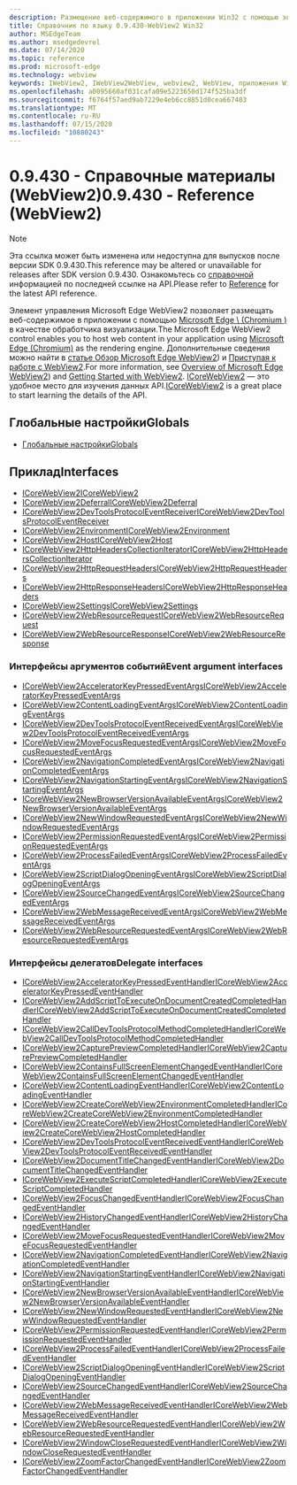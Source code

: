 ```yaml
---
description: Размещение веб-содержимого в приложении Win32 с помощью элемента управления Microsoft Edge WebView 2
title: Справочник по языку 0.9.430-WebView2 Win32
author: MSEdgeTeam
ms.author: msedgedevrel
ms.date: 07/14/2020
ms.topic: reference
ms.prod: microsoft-edge
ms.technology: webview
keywords: IWebView2, IWebView2WebView, webview2, WebView, приложения Win32, Win32, EDGE, ICoreWebView2, ICoreWebView2Host, элемент управления "веб-браузер", HTML Edge
ms.openlocfilehash: a0095660af031cafa09e5223650d174f525ba3df
ms.sourcegitcommit: f6764f57aed9ab7229e4eb6cc8851d0cea667403
ms.translationtype: MT
ms.contentlocale: ru-RU
ms.lasthandoff: 07/15/2020
ms.locfileid: "10880243"
---
```

# <span data-ttu-id="f8081-104">0.9.430 - Справочные материалы (WebView2)</span><span class="sxs-lookup"><span data-stu-id="f8081-104">0.9.430 - Reference (WebView2)</span></span>  

> [!NOTE]
> <span data-ttu-id="f8081-105">Эта ссылка может быть изменена или недоступна для выпусков после версии SDK 0.9.430.</span><span class="sxs-lookup"><span data-stu-id="f8081-105">This reference may be altered or unavailable for releases after SDK version 0.9.430.</span></span> <span data-ttu-id="f8081-106">Ознакомьтесь со [справочной](../../webview2-api-reference.md) информацией по последней ссылке на API.</span><span class="sxs-lookup"><span data-stu-id="f8081-106">Please refer to [Reference](../../webview2-api-reference.md) for the latest API reference.</span></span>

<span data-ttu-id="f8081-107">Элемент управления Microsoft Edge WebView2 позволяет размещать веб-содержимое в приложении с помощью [Microsoft Edge \ (Chromium \)](https://www.microsoftedgeinsider.com) в качестве обработчика визуализации.</span><span class="sxs-lookup"><span data-stu-id="f8081-107">The Microsoft Edge WebView2 control enables you to host web content in your application using [Microsoft Edge \(Chromium\)](https://www.microsoftedgeinsider.com) as the rendering engine.</span></span>  <span data-ttu-id="f8081-108">Дополнительные сведения можно найти в [статье Обзор Microsoft Edge WebView2](../../index.md)) и [Приступая к работе с WebView2](../../gettingstarted/win32.md).</span><span class="sxs-lookup"><span data-stu-id="f8081-108">For more information, see [Overview of Microsoft Edge WebView2](../../index.md)) and [Getting Started with WebView2](../../gettingstarted/win32.md).</span></span>  <span data-ttu-id="f8081-109">[ICoreWebView2](0-9-430/ICoreWebView2.md) — это удобное место для изучения данных API.</span><span class="sxs-lookup"><span data-stu-id="f8081-109">[ICoreWebView2](0-9-430/ICoreWebView2.md) is a great place to start learning the details of the API.</span></span>  

## <span data-ttu-id="f8081-110">Глобальные настройки</span><span class="sxs-lookup"><span data-stu-id="f8081-110">Globals</span></span>  

*   [<span data-ttu-id="f8081-111">Глобальные настройки</span><span class="sxs-lookup"><span data-stu-id="f8081-111">Globals</span></span>](0-9-430/webview2-idl.md)  

## <span data-ttu-id="f8081-112">Приклад</span><span class="sxs-lookup"><span data-stu-id="f8081-112">Interfaces</span></span>  
*   [<span data-ttu-id="f8081-113">ICoreWebView2</span><span class="sxs-lookup"><span data-stu-id="f8081-113">ICoreWebView2</span></span>](0-9-430/ICoreWebView2.md)
*   [<span data-ttu-id="f8081-114">ICoreWebView2Deferral</span><span class="sxs-lookup"><span data-stu-id="f8081-114">ICoreWebView2Deferral</span></span>](0-9-430/ICoreWebView2Deferral.md)
*   [<span data-ttu-id="f8081-115">ICoreWebView2DevToolsProtocolEventReceiver</span><span class="sxs-lookup"><span data-stu-id="f8081-115">ICoreWebView2DevToolsProtocolEventReceiver</span></span>](0-9-430/ICoreWebView2DevToolsProtocolEventReceiver.md)
*   [<span data-ttu-id="f8081-116">ICoreWebView2Environment</span><span class="sxs-lookup"><span data-stu-id="f8081-116">ICoreWebView2Environment</span></span>](0-9-430/ICoreWebView2Environment.md)
*   [<span data-ttu-id="f8081-117">ICoreWebView2Host</span><span class="sxs-lookup"><span data-stu-id="f8081-117">ICoreWebView2Host</span></span>](0-9-430/ICoreWebView2Host.md)
*   [<span data-ttu-id="f8081-118">ICoreWebView2HttpHeadersCollectionIterator</span><span class="sxs-lookup"><span data-stu-id="f8081-118">ICoreWebView2HttpHeadersCollectionIterator</span></span>](0-9-430/ICoreWebView2HttpHeadersCollectionIterator.md)
*   [<span data-ttu-id="f8081-119">ICoreWebView2HttpRequestHeaders</span><span class="sxs-lookup"><span data-stu-id="f8081-119">ICoreWebView2HttpRequestHeaders</span></span>](0-9-430/ICoreWebView2HttpRequestHeaders.md)
*   [<span data-ttu-id="f8081-120">ICoreWebView2HttpResponseHeaders</span><span class="sxs-lookup"><span data-stu-id="f8081-120">ICoreWebView2HttpResponseHeaders</span></span>](0-9-430/ICoreWebView2HttpResponseHeaders.md)
*   [<span data-ttu-id="f8081-121">ICoreWebView2Settings</span><span class="sxs-lookup"><span data-stu-id="f8081-121">ICoreWebView2Settings</span></span>](0-9-430/ICoreWebView2Settings.md)
*   [<span data-ttu-id="f8081-122">ICoreWebView2WebResourceRequest</span><span class="sxs-lookup"><span data-stu-id="f8081-122">ICoreWebView2WebResourceRequest</span></span>](0-9-430/ICoreWebView2WebResourceRequest.md)
*   [<span data-ttu-id="f8081-123">ICoreWebView2WebResourceResponse</span><span class="sxs-lookup"><span data-stu-id="f8081-123">ICoreWebView2WebResourceResponse</span></span>](0-9-430/ICoreWebView2WebResourceResponse.md)

### <span data-ttu-id="f8081-124">Интерфейсы аргументов событий</span><span class="sxs-lookup"><span data-stu-id="f8081-124">Event argument interfaces</span></span>

*   [<span data-ttu-id="f8081-125">ICoreWebView2AcceleratorKeyPressedEventArgs</span><span class="sxs-lookup"><span data-stu-id="f8081-125">ICoreWebView2AcceleratorKeyPressedEventArgs</span></span>](0-9-430/ICoreWebView2AcceleratorKeyPressedEventArgs.md)
*   [<span data-ttu-id="f8081-126">ICoreWebView2ContentLoadingEventArgs</span><span class="sxs-lookup"><span data-stu-id="f8081-126">ICoreWebView2ContentLoadingEventArgs</span></span>](0-9-430/ICoreWebView2ContentLoadingEventArgs.md)
*   [<span data-ttu-id="f8081-127">ICoreWebView2DevToolsProtocolEventReceivedEventArgs</span><span class="sxs-lookup"><span data-stu-id="f8081-127">ICoreWebView2DevToolsProtocolEventReceivedEventArgs</span></span>](0-9-430/ICoreWebView2DevToolsProtocolEventReceivedEventArgs.md)
*   [<span data-ttu-id="f8081-128">ICoreWebView2MoveFocusRequestedEventArgs</span><span class="sxs-lookup"><span data-stu-id="f8081-128">ICoreWebView2MoveFocusRequestedEventArgs</span></span>](0-9-430/ICoreWebView2MoveFocusRequestedEventArgs.md)
*   [<span data-ttu-id="f8081-129">ICoreWebView2NavigationCompletedEventArgs</span><span class="sxs-lookup"><span data-stu-id="f8081-129">ICoreWebView2NavigationCompletedEventArgs</span></span>](0-9-430/ICoreWebView2NavigationCompletedEventArgs.md)
*   [<span data-ttu-id="f8081-130">ICoreWebView2NavigationStartingEventArgs</span><span class="sxs-lookup"><span data-stu-id="f8081-130">ICoreWebView2NavigationStartingEventArgs</span></span>](0-9-430/ICoreWebView2NavigationStartingEventArgs.md)
*   [<span data-ttu-id="f8081-131">ICoreWebView2NewBrowserVersionAvailableEventArgs</span><span class="sxs-lookup"><span data-stu-id="f8081-131">ICoreWebView2NewBrowserVersionAvailableEventArgs</span></span>](0-9-430/ICoreWebView2NewBrowserVersionAvailableEventArgs.md)
*   [<span data-ttu-id="f8081-132">ICoreWebView2NewWindowRequestedEventArgs</span><span class="sxs-lookup"><span data-stu-id="f8081-132">ICoreWebView2NewWindowRequestedEventArgs</span></span>](0-9-430/ICoreWebView2NewWindowRequestedEventArgs.md)
*   [<span data-ttu-id="f8081-133">ICoreWebView2PermissionRequestedEventArgs</span><span class="sxs-lookup"><span data-stu-id="f8081-133">ICoreWebView2PermissionRequestedEventArgs</span></span>](0-9-430/ICoreWebView2PermissionRequestedEventArgs.md)
*   [<span data-ttu-id="f8081-134">ICoreWebView2ProcessFailedEventArgs</span><span class="sxs-lookup"><span data-stu-id="f8081-134">ICoreWebView2ProcessFailedEventArgs</span></span>](0-9-430/ICoreWebView2ProcessFailedEventArgs.md)
*   [<span data-ttu-id="f8081-135">ICoreWebView2ScriptDialogOpeningEventArgs</span><span class="sxs-lookup"><span data-stu-id="f8081-135">ICoreWebView2ScriptDialogOpeningEventArgs</span></span>](0-9-430/ICoreWebView2ScriptDialogOpeningEventArgs.md)
*   [<span data-ttu-id="f8081-136">ICoreWebView2SourceChangedEventArgs</span><span class="sxs-lookup"><span data-stu-id="f8081-136">ICoreWebView2SourceChangedEventArgs</span></span>](0-9-430/ICoreWebView2SourceChangedEventArgs.md)
*   [<span data-ttu-id="f8081-137">ICoreWebView2WebMessageReceivedEventArgs</span><span class="sxs-lookup"><span data-stu-id="f8081-137">ICoreWebView2WebMessageReceivedEventArgs</span></span>](0-9-430/ICoreWebView2WebMessageReceivedEventArgs.md)
*   [<span data-ttu-id="f8081-138">ICoreWebView2WebResourceRequestedEventArgs</span><span class="sxs-lookup"><span data-stu-id="f8081-138">ICoreWebView2WebResourceRequestedEventArgs</span></span>](0-9-430/ICoreWebView2WebResourceRequestedEventArgs.md)

### <span data-ttu-id="f8081-139">Интерфейсы делегатов</span><span class="sxs-lookup"><span data-stu-id="f8081-139">Delegate interfaces</span></span>

*   [<span data-ttu-id="f8081-140">ICoreWebView2AcceleratorKeyPressedEventHandler</span><span class="sxs-lookup"><span data-stu-id="f8081-140">ICoreWebView2AcceleratorKeyPressedEventHandler</span></span>](0-9-430/ICoreWebView2AcceleratorKeyPressedEventHandler.md)
*   [<span data-ttu-id="f8081-141">ICoreWebView2AddScriptToExecuteOnDocumentCreatedCompletedHandler</span><span class="sxs-lookup"><span data-stu-id="f8081-141">ICoreWebView2AddScriptToExecuteOnDocumentCreatedCompletedHandler</span></span>](0-9-430/ICoreWebView2AddScriptToExecuteOnDocumentCreatedCompletedHandler.md)
*   [<span data-ttu-id="f8081-142">ICoreWebView2CallDevToolsProtocolMethodCompletedHandler</span><span class="sxs-lookup"><span data-stu-id="f8081-142">ICoreWebView2CallDevToolsProtocolMethodCompletedHandler</span></span>](0-9-430/ICoreWebView2CallDevToolsProtocolMethodCompletedHandler.md)
*   [<span data-ttu-id="f8081-143">ICoreWebView2CapturePreviewCompletedHandler</span><span class="sxs-lookup"><span data-stu-id="f8081-143">ICoreWebView2CapturePreviewCompletedHandler</span></span>](0-9-430/ICoreWebView2CapturePreviewCompletedHandler.md)
*   [<span data-ttu-id="f8081-144">ICoreWebView2ContainsFullScreenElementChangedEventHandler</span><span class="sxs-lookup"><span data-stu-id="f8081-144">ICoreWebView2ContainsFullScreenElementChangedEventHandler</span></span>](0-9-430/ICoreWebView2ContainsFullScreenElementChangedEventHandler.md)
*   [<span data-ttu-id="f8081-145">ICoreWebView2ContentLoadingEventHandler</span><span class="sxs-lookup"><span data-stu-id="f8081-145">ICoreWebView2ContentLoadingEventHandler</span></span>](0-9-430/ICoreWebView2ContentLoadingEventHandler.md)
*   [<span data-ttu-id="f8081-146">ICoreWebView2CreateCoreWebView2EnvironmentCompletedHandler</span><span class="sxs-lookup"><span data-stu-id="f8081-146">ICoreWebView2CreateCoreWebView2EnvironmentCompletedHandler</span></span>](0-9-430/ICoreWebView2CreateCoreWebView2EnvironmentCompletedHandler.md)
*   [<span data-ttu-id="f8081-147">ICoreWebView2CreateCoreWebView2HostCompletedHandler</span><span class="sxs-lookup"><span data-stu-id="f8081-147">ICoreWebView2CreateCoreWebView2HostCompletedHandler</span></span>](0-9-430/ICoreWebView2CreateCoreWebView2HostCompletedHandler.md)
*   [<span data-ttu-id="f8081-148">ICoreWebView2DevToolsProtocolEventReceivedEventHandler</span><span class="sxs-lookup"><span data-stu-id="f8081-148">ICoreWebView2DevToolsProtocolEventReceivedEventHandler</span></span>](0-9-430/ICoreWebView2DevToolsProtocolEventReceivedEventHandler.md)
*   [<span data-ttu-id="f8081-149">ICoreWebView2DocumentTitleChangedEventHandler</span><span class="sxs-lookup"><span data-stu-id="f8081-149">ICoreWebView2DocumentTitleChangedEventHandler</span></span>](0-9-430/ICoreWebView2DocumentTitleChangedEventHandler.md)
*   [<span data-ttu-id="f8081-150">ICoreWebView2ExecuteScriptCompletedHandler</span><span class="sxs-lookup"><span data-stu-id="f8081-150">ICoreWebView2ExecuteScriptCompletedHandler</span></span>](0-9-430/ICoreWebView2ExecuteScriptCompletedHandler.md)
*   [<span data-ttu-id="f8081-151">ICoreWebView2FocusChangedEventHandler</span><span class="sxs-lookup"><span data-stu-id="f8081-151">ICoreWebView2FocusChangedEventHandler</span></span>](0-9-430/ICoreWebView2FocusChangedEventHandler.md)
*   [<span data-ttu-id="f8081-152">ICoreWebView2HistoryChangedEventHandler</span><span class="sxs-lookup"><span data-stu-id="f8081-152">ICoreWebView2HistoryChangedEventHandler</span></span>](0-9-430/ICoreWebView2HistoryChangedEventHandler.md)
*   [<span data-ttu-id="f8081-153">ICoreWebView2MoveFocusRequestedEventHandler</span><span class="sxs-lookup"><span data-stu-id="f8081-153">ICoreWebView2MoveFocusRequestedEventHandler</span></span>](0-9-430/ICoreWebView2MoveFocusRequestedEventHandler.md)
*   [<span data-ttu-id="f8081-154">ICoreWebView2NavigationCompletedEventHandler</span><span class="sxs-lookup"><span data-stu-id="f8081-154">ICoreWebView2NavigationCompletedEventHandler</span></span>](0-9-430/ICoreWebView2NavigationCompletedEventHandler.md)
*   [<span data-ttu-id="f8081-155">ICoreWebView2NavigationStartingEventHandler</span><span class="sxs-lookup"><span data-stu-id="f8081-155">ICoreWebView2NavigationStartingEventHandler</span></span>](0-9-430/ICoreWebView2NavigationStartingEventHandler.md)
*   [<span data-ttu-id="f8081-156">ICoreWebView2NewBrowserVersionAvailableEventHandler</span><span class="sxs-lookup"><span data-stu-id="f8081-156">ICoreWebView2NewBrowserVersionAvailableEventHandler</span></span>](0-9-430/ICoreWebView2NewBrowserVersionAvailableEventHandler.md)
*   [<span data-ttu-id="f8081-157">ICoreWebView2NewWindowRequestedEventHandler</span><span class="sxs-lookup"><span data-stu-id="f8081-157">ICoreWebView2NewWindowRequestedEventHandler</span></span>](0-9-430/ICoreWebView2NewWindowRequestedEventHandler.md)
*   [<span data-ttu-id="f8081-158">ICoreWebView2PermissionRequestedEventHandler</span><span class="sxs-lookup"><span data-stu-id="f8081-158">ICoreWebView2PermissionRequestedEventHandler</span></span>](0-9-430/ICoreWebView2PermissionRequestedEventHandler.md)
*   [<span data-ttu-id="f8081-159">ICoreWebView2ProcessFailedEventHandler</span><span class="sxs-lookup"><span data-stu-id="f8081-159">ICoreWebView2ProcessFailedEventHandler</span></span>](0-9-430/ICoreWebView2ProcessFailedEventHandler.md)
*   [<span data-ttu-id="f8081-160">ICoreWebView2ScriptDialogOpeningEventHandler</span><span class="sxs-lookup"><span data-stu-id="f8081-160">ICoreWebView2ScriptDialogOpeningEventHandler</span></span>](0-9-430/ICoreWebView2ScriptDialogOpeningEventHandler.md)
*   [<span data-ttu-id="f8081-161">ICoreWebView2SourceChangedEventHandler</span><span class="sxs-lookup"><span data-stu-id="f8081-161">ICoreWebView2SourceChangedEventHandler</span></span>](0-9-430/ICoreWebView2SourceChangedEventHandler.md)
*   [<span data-ttu-id="f8081-162">ICoreWebView2WebMessageReceivedEventHandler</span><span class="sxs-lookup"><span data-stu-id="f8081-162">ICoreWebView2WebMessageReceivedEventHandler</span></span>](0-9-430/ICoreWebView2WebMessageReceivedEventHandler.md)
*   [<span data-ttu-id="f8081-163">ICoreWebView2WebResourceRequestedEventHandler</span><span class="sxs-lookup"><span data-stu-id="f8081-163">ICoreWebView2WebResourceRequestedEventHandler</span></span>](0-9-430/ICoreWebView2WebResourceRequestedEventHandler.md)
*   [<span data-ttu-id="f8081-164">ICoreWebView2WindowCloseRequestedEventHandler</span><span class="sxs-lookup"><span data-stu-id="f8081-164">ICoreWebView2WindowCloseRequestedEventHandler</span></span>](0-9-430/ICoreWebView2WindowCloseRequestedEventHandler.md)
*   [<span data-ttu-id="f8081-165">ICoreWebView2ZoomFactorChangedEventHandler</span><span class="sxs-lookup"><span data-stu-id="f8081-165">ICoreWebView2ZoomFactorChangedEventHandler</span></span>](0-9-430/ICoreWebView2ZoomFactorChangedEventHandler.md)
